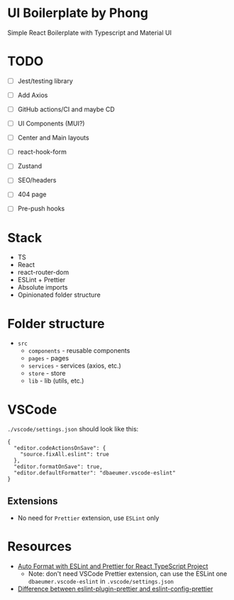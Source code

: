 # UI Boilerplate by Phong

Simple React Boilerplate with Typescript and Material UI

# TODO
- [ ] Jest/testing library
- [ ] Add Axios
- [ ] GitHub actions/CI and maybe CD
- [ ] UI Components (MUI?)
- [ ] Center and Main layouts
- [ ] react-hook-form
- [ ] Zustand
- [ ] SEO/headers
- [ ] 404 page
- [ ] Pre-push hooks


# Stack
- TS
- React
- react-router-dom
- ESLint + Prettier
- Absolute imports
- Opinionated folder structure

# Folder structure
- `src`
  - `components` - reusable components
  - `pages` - pages
  - `services` - services (axios, etc.)
  - `store` - store
  - `lib` - lib (utils, etc.)

# VSCode
`./vscode/settings.json` should look like this:
```
{
  "editor.codeActionsOnSave": {
    "source.fixAll.eslint": true
  },
  "editor.formatOnSave": true,
  "editor.defaultFormatter": "dbaeumer.vscode-eslint"
}
```

## Extensions
- No need for `Prettier` extension, use `ESLint` only

# Resources
- [Auto Format with ESLint and Prettier for React TypeScript Project](https://itnext.io/auto-format-with-eslint-and-prettier-for-react-typescript-project-6526a9d44f81)
  - Note: don't need VSCode Prettier extension, can use the ESLint one `dbaeumer.vscode-eslint` in `.vscode/settings.json`
- [Difference between eslint-plugin-prettier and eslint-config-prettier](https://stackoverflow.com/questions/44690308/whats-the-difference-between-prettier-eslint-eslint-plugin-prettier-and-eslint)